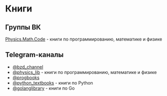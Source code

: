 # Книги

## Группы ВК

[Physics.Math.Code](https://vk.com/physics_math) - книги по программированию, математике и физике

## Telegram-каналы

- [@bzd_channel](https://t.me/bzd_channel)
- [@physics_lib](https://t.me/physics_lib) - книги по программированию, математике и физике
- [@progbooks](https://t.me/progbooks)
- [@python_textbooks](https://t.me/python_textbooks) - книги по Python
- [@golanglibrary](https://t.me/golanglibrary) - книги по Go
